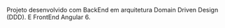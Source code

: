 Projeto desenvolvido com BackEnd em arquitetura Domain Driven Design (DDD).
E FrontEnd Angular 6.





































































